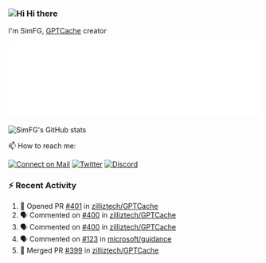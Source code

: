 ### <img src='https://qpluspicture.oss-cn-beijing.aliyuncs.com/6LjjQA/Hi.gif' alt='Hi' width="24"/> Hi there

I'm SimFG, [GPTCache](https://github.com/zilliztech/GPTCache) creator

![Metrics 👋](/metrics.plugin.followup.user.svg)

![SimFG's GitHub stats](https://github-readme-stats.vercel.app/api?username=SimFG&show_icons=true&theme=radical&count_private=true)

📫 How to reach me:

[![Connect on Mail](https://img.shields.io/badge/Ask%20me-anything-1abc9c.svg)](mailto:1142838399@qq.com)
[![Twitter](https://img.shields.io/twitter/follow/FogSim?style=social)](https://twitter.com/FogSim)
[![Discord](https://img.shields.io/discord/1092648432495251507?label=Discord&logo=discord)](https://discord.gg/Q8C6WEjSWV)

### :zap: Recent Activity

<!--START_SECTION:activity-->
1. 💪 Opened PR [#401](https://github.com/zilliztech/GPTCache/pull/401) in [zilliztech/GPTCache](https://github.com/zilliztech/GPTCache)
2. 🗣 Commented on [#400](https://github.com/zilliztech/GPTCache/issues/400) in [zilliztech/GPTCache](https://github.com/zilliztech/GPTCache)
3. 🗣 Commented on [#400](https://github.com/zilliztech/GPTCache/issues/400) in [zilliztech/GPTCache](https://github.com/zilliztech/GPTCache)
4. 🗣 Commented on [#123](https://github.com/microsoft/guidance/issues/123) in [microsoft/guidance](https://github.com/microsoft/guidance)
5. 🎉 Merged PR [#399](https://github.com/zilliztech/GPTCache/pull/399) in [zilliztech/GPTCache](https://github.com/zilliztech/GPTCache)
<!--END_SECTION:activity-->

